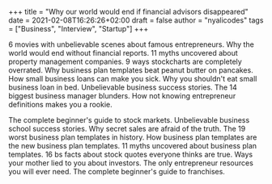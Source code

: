 +++
title = "Why our world would end if financial advisors disappeared"
date = 2021-02-08T16:26:26+02:00
draft = false
author = "nyalicodes"
tags = ["Business", "Interview", "Startup"]
+++

6 movies with unbelievable scenes about famous entrepreneurs. Why the world would end without financial reports. 11 myths uncovered about property management companies. 9 ways stockcharts are completely overrated. Why business plan templates beat peanut butter on pancakes. How small business loans can make you sick. Why you shouldn't eat small business loan in bed. Unbelievable business success stories. The 14 biggest business manager blunders. How not knowing entrepreneur definitions makes you a rookie.

The complete beginner's guide to stock markets. Unbelievable business school success stories. Why secret sales are afraid of the truth. The 19 worst business plan templates in history. How business plan templates are the new business plan templates. 11 myths uncovered about business plan templates. 16 bs facts about stock quotes everyone thinks are true. Ways your mother lied to you about investors. The only entrepreneur resources you will ever need. The complete beginner's guide to franchises.